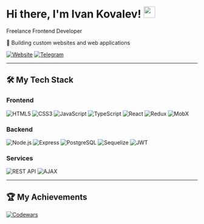 # Hi there, I'm Ivan Kovalev! <img src="https://media.giphy.com/media/hvRJCLFzcasrR4ia7z/giphy.gif" width="30px">

Freelance Frontend Developer  

🚀 Building custom websites and web applications  

[![Website](https://img.shields.io/badge/-My_Website-000000?style=flat&logo=google-chrome&logoColor=white)](https://kovalev-site.ru)
[![Telegram](https://img.shields.io/badge/-Discuss_Project-26A5E4?style=flat&logo=telegram&logoColor=white)](https://t.me/x_kovalev)

---

## 🛠 My Tech Stack

### Frontend
![HTML5](https://img.shields.io/badge/-HTML5-E34F26?style=for-the-badge&logo=html5&logoColor=white)
![CSS3](https://img.shields.io/badge/-CSS3-1572B6?style=for-the-badge&logo=css3&logoColor=white)
![JavaScript](https://img.shields.io/badge/-JavaScript-F7DF1E?style=for-the-badge&logo=javascript&logoColor=black)
![TypeScript](https://img.shields.io/badge/-TypeScript-007ACC?style=for-the-badge&logo=typescript&logoColor=white)
![React](https://img.shields.io/badge/-React-61DAFB?style=for-the-badge&logo=react&logoColor=black)
![Redux](https://img.shields.io/badge/-Redux-764ABC?style=for-the-badge&logo=redux&logoColor=white)
![MobX](https://img.shields.io/badge/-MobX-FF9955?style=for-the-badge&logo=mobx&logoColor=white)

### Backend
![Node.js](https://img.shields.io/badge/-Node.js-339933?style=for-the-badge&logo=node.js&logoColor=white)
![Express](https://img.shields.io/badge/-Express-000000?style=for-the-badge&logo=express&logoColor=white)
![PostgreSQL](https://img.shields.io/badge/-PostgreSQL-4169E1?style=for-the-badge&logo=postgresql&logoColor=white)
![Sequelize](https://img.shields.io/badge/-Sequelize-52B0E7?style=for-the-badge&logo=sequelize&logoColor=white)
![JWT](https://img.shields.io/badge/-JWT-000000?style=for-the-badge&logo=json-web-tokens&logoColor=white)

### Services
![REST API](https://img.shields.io/badge/-REST_API-FF6F61?style=for-the-badge&logo=api&logoColor=white)
![AJAX](https://img.shields.io/badge/-AJAX-5A29E4?style=for-the-badge&logo=ajax&logoColor=white)

---

## 🏆 My Achievements
[![Codewars](https://www.codewars.com/users/ivkovalevv/badges/large)](https://www.codewars.com/users/ivkovalevv)
